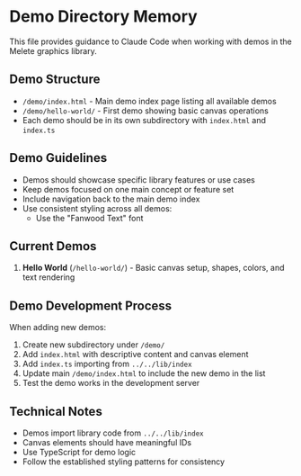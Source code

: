 # Demo Directory Memory

This file provides guidance to Claude Code when working with demos in the Melete graphics library.

## Demo Structure

- `/demo/index.html` - Main demo index page listing all available demos
- `/demo/hello-world/` - First demo showing basic canvas operations
- Each demo should be in its own subdirectory with `index.html` and `index.ts`

## Demo Guidelines

- Demos should showcase specific library features or use cases
- Keep demos focused on one main concept or feature set
- Include navigation back to the main demo index
- Use consistent styling across all demos:
  - Use the "Fanwood Text" font

## Current Demos

1. **Hello World** (`/hello-world/`) - Basic canvas setup, shapes, colors, and text rendering

## Demo Development Process

When adding new demos:

1. Create new subdirectory under `/demo/`
2. Add `index.html` with descriptive content and canvas element
3. Add `index.ts` importing from `../../lib/index`
4. Update main `/demo/index.html` to include the new demo in the list
5. Test the demo works in the development server

## Technical Notes

- Demos import library code from `../../lib/index`
- Canvas elements should have meaningful IDs
- Use TypeScript for demo logic
- Follow the established styling patterns for consistency
